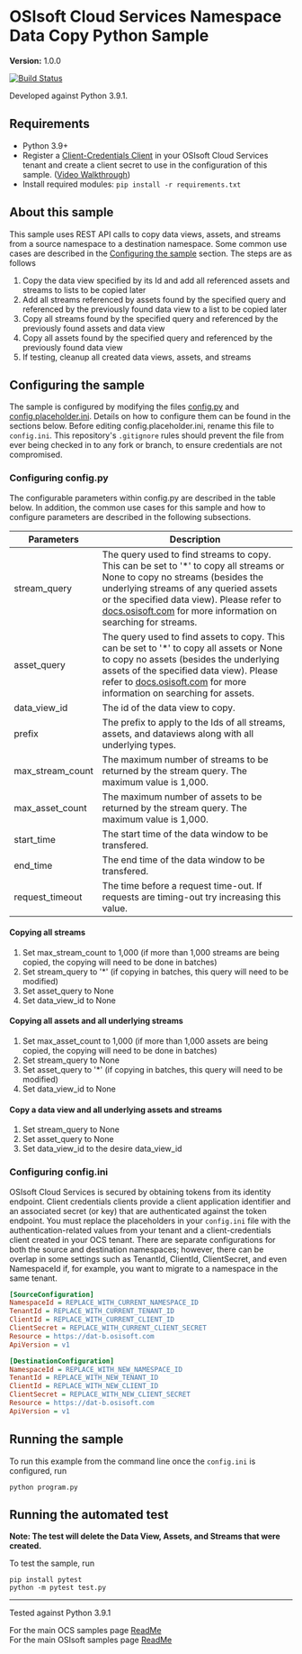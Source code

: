 # OSIsoft Cloud Services Namespace Data Copy Python Sample

**Version:** 1.0.0

[![Build Status](https://dev.azure.com/osieng/engineering/_apis/build/status/product-readiness/OCS/osisoft.sample-ocs-namespace_data_copy-python?repoName=osisoft%2Fsample-ocs-namespace_data_copy-python&branchName=main)](https://dev.azure.com/osieng/engineering/_build/latest?definitionId=3856&repoName=osisoft%2Fsample-ocs-namespace_data_copy-python&branchName=main)

Developed against Python 3.9.1.

## Requirements

- Python 3.9+
- Register a [Client-Credentials Client](https://cloud.osisoft.com/clients) in your OSIsoft Cloud Services tenant and create a client secret to use in the configuration of this sample. ([Video Walkthrough](https://www.youtube.com/watch?v=JPWy0ZX9niU))
- Install required modules: `pip install -r requirements.txt`

## About this sample

This sample uses REST API calls to copy data views, assets, and streams from a source namespace to a destination namespace. Some common use cases are described in the [Configuring the sample](#configuring-the-sample) section. The steps are as follows

1. Copy the data view specified by its Id and add all referenced assets and streams to lists to be copied later
1. Add all streams referenced by assets found by the specified query and referenced by the previously found data view to a list to be copied later
1. Copy all streams found by the specified query and referenced by the previously found assets and data view
1. Copy all assets found by the specified query and referenced by the previously found data view
1. If testing, cleanup all created data views, assets, and streams

## Configuring the sample

The sample is configured by modifying the files [config.py](config.py) and [config.placeholder.ini](config.placeholder.ini). Details on how to configure them can be found in the sections below. Before editing config.placeholder.ini, rename this file to `config.ini`. This repository's `.gitignore` rules should prevent the file from ever being checked in to any fork or branch, to ensure credentials are not compromised.

### Configuring config.py
The configurable parameters within config.py are described in the table below. In addition, the common use cases for this sample and how to configure parameters are described in the following subsections.

| Parameters       | Description |
| ---------------- | ----------- |
| stream_query     | The query used to find streams to copy. This can be set to '*' to copy all streams or None to copy no streams (besides the underlying streams of any queried assets or the specified data view). Please refer to [docs.osisoft.com](https://docs.osisoft.com/bundle/ocs/page/api-reference/sequential-data-store/sds-search.html) for more information on searching for streams. |
| asset_query      | The query used to find assets to copy. This can be set to '*' to copy all assets or None to copy no assets (besides the underlying assets of the specified data view). Please refer to [docs.osisoft.com](https://docs.osisoft.com/bundle/ocs/page/api-reference/assets/asset-search-api.html) for more information on searching for assets. |
| data_view_id     | The id of the data view to copy. |
| prefix           | The prefix to apply to the Ids of all streams, assets, and dataviews along with all underlying types. |
| max_stream_count | The maximum number of streams to be returned by the stream query. The maximum value is 1,000. |
| max_asset_count  | The maximum number of assets to be returned by the stream query. The maximum value is 1,000. |
| start_time       | The start time of the data window to be transfered. |
| end_time         | The end time of the data window to be transfered. |
| request_timeout  | The time before a request time-out. If requests are timing-out try increasing this value. |

#### Copying all streams

1. Set max_stream_count to 1,000 (if more than 1,000 streams are being copied, the copying will need to be done in batches)
1. Set stream_query to '*' (if copying in batches, this query will need to be modified)
1. Set asset_query to None
1. Set data_view_id to None

#### Copying all assets and all underlying streams

1. Set max_asset_count to 1,000 (if more than 1,000 assets are being copied, the copying will need to be done in batches)
1. Set stream_query to None
1. Set asset_query to '*' (if copying in batches, this query will need to be modified)
1. Set data_view_id to None

#### Copy a data view and all underlying assets and streams

1. Set stream_query to None
1. Set asset_query to None
1. Set data_view_id to the desire data_view_id

### Configuring config.ini
OSIsoft Cloud Services is secured by obtaining tokens from its identity endpoint. Client credentials clients provide a client application identifier and an associated secret (or key) that are authenticated against the token endpoint. You must replace the placeholders in your `config.ini` file with the authentication-related values from your tenant and a client-credentials client created in your OCS tenant. There are separate configurations for both the source and destination namespaces; however, there can be overlap in some settings such as TenantId, ClientId, ClientSecret, and even NamespaceId if, for example, you want to migrate to a namespace in the same tenant.

```ini
[SourceConfiguration]
NamespaceId = REPLACE_WITH_CURRENT_NAMESPACE_ID
TenantId = REPLACE_WITH_CURRENT_TENANT_ID
ClientId = REPLACE_WITH_CURRENT_CLIENT_ID
ClientSecret = REPLACE_WITH_CURRENT_CLIENT_SECRET
Resource = https://dat-b.osisoft.com
ApiVersion = v1

[DestinationConfiguration]
NamespaceId = REPLACE_WITH_NEW_NAMESPACE_ID
TenantId = REPLACE_WITH_NEW_TENANT_ID
ClientId = REPLACE_WITH_NEW_CLIENT_ID
ClientSecret = REPLACE_WITH_NEW_CLIENT_SECRET
Resource = https://dat-b.osisoft.com
ApiVersion = v1
```

## Running the sample

To run this example from the command line once the `config.ini` is configured, run

```shell
python program.py
```

## Running the automated test

**Note: The test will delete the Data View, Assets, and Streams that were created.**  

To test the sample, run

```shell
pip install pytest
python -m pytest test.py
```

---

Tested against Python 3.9.1

For the main OCS samples page [ReadMe](https://github.com/osisoft/OSI-Samples-OCS)  
For the main OSIsoft samples page [ReadMe](https://github.com/osisoft/OSI-Samples)
